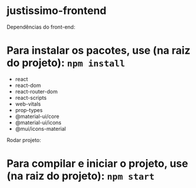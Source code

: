 # justissimo-frontend

Dependências do front-end:
# Para instalar os pacotes, use (na raiz do projeto): `npm install`
- react
- react-dom
- react-router-dom
- react-scripts
- web-vitals
- prop-types
- @material-ui/core
- @material-ui/icons
- @mui/icons-material

Rodar projeto:
# Para compilar e iniciar o projeto, use (na raiz do projeto): `npm start`
